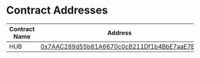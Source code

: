 # Contract Addresses

| Contract Name | Address                                    | Verification Status |
|---------------|--------------------------------------------|---------------------|
| HUB        | [0x7AAC289d55b81A6670c0cB211Df1b4BbE7aaE7E2](https://sepolia.scrollscan.com/address/0x7AAC289d55b81A6670c0cB211Df1b4BbE7aaE7E2) | Verified           |
